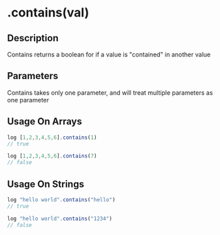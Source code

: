 # .contains(val)

## Description

Contains returns a boolean for if a value is "contained" in another value

## Parameters

Contains takes only one parameter, and will treat multiple parameters as one parameter

## Usage On Arrays

```javascript
log [1,2,3,4,5,6].contains(1)
// true

log [1,2,3,4,5,6].contains(7)
// false
```

## Usage On Strings

```javascript
log "hello world".contains("hello")
// true

log "hello world".contains("1234")
// false
```
